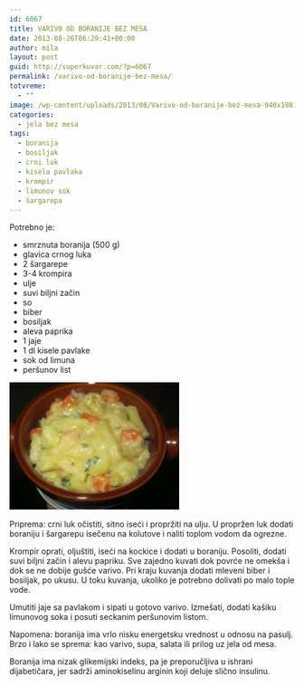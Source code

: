 ```yaml
---
id: 6067
title: VARIVO OD BORANIJE BEZ MESA
date: 2013-08-26T06:29:41+00:00
author: mila
layout: post
guid: http://superkuvar.com/?p=6067
permalink: /varivo-od-boranije-bez-mesa/
totvreme:
  - ""
image: /wp-content/uploads/2013/08/Varivo-od-boranije-bez-mesa-940x198.jpg
categories:
  - jela bez mesa
tags:
  - boranija
  - bosiljak
  - crni luk
  - kisela pavlaka
  - krompir
  - limunov sok
  - šargarepa
---
```

Potrebno je:

  * smrznuta boranija (500 g)
  * glavica crnog luka
  * 2 šargarepe
  * 3-4 krompira
  * ulje
  * suvi biljni začin
  * so
  * biber
  * bosiljak
  * aleva paprika
  * 1 jaje
  * 1 dl kisele pavlake
  * sok od limuna
  * peršunov list

[<img class="alignnone size-medium wp-image-6068" src="/wp-content/uploads/2013/08/Varivo-od-boranije-bez-mesa-300x225.jpg" alt="Varivo od boranije bez mesa" width="300" height="225" />](/wp-content/uploads/2013/08/Varivo-od-boranije-bez-mesa.jpg)

Priprema: crni luk očistiti, sitno iseći i propržiti na ulju. U propržen luk dodati boraniju i šargarepu isečenu na kolutove i naliti toplom vodom da ogrezne.

Krompir oprati, oljuštiti, iseći na kockice i dodati u boraniju. Posoliti, dodati suvi biljni začin i alevu papriku. Sve zajedno kuvati dok povrće ne omekša i dok se ne dobije gušće varivo. Pri kraju kuvanja dodati mleveni biber i bosiljak, po ukusu. U toku kuvanja, ukoliko je potrebno dolivati po malo tople vode.

Umutiti jaje sa pavlakom i sipati u gotovo varivo. Izmešati, dodati kašiku limunovog soka i posuti seckanim peršunovim listom.

Napomena: boranija ima vrlo nisku energetsku vrednost u odnosu na pasulj. Brzo i lako se sprema: kao varivo, supa, salata ili prilog uz jela od mesa.

Boranija ima nizak glikemijski indeks, pa je preporučljiva u ishrani dijabetičara, jer sadrži aminokiselinu arginin koji deluje slično insulinu.